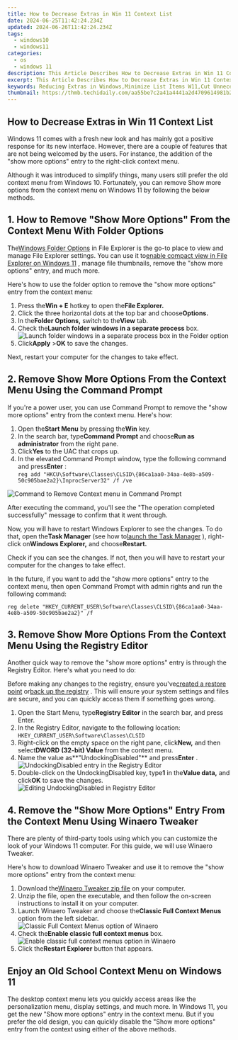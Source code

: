 ```yaml
---
title: How to Decrease Extras in Win 11 Context List
date: 2024-06-25T11:42:24.234Z
updated: 2024-06-26T11:42:24.234Z
tags:
  - windows10
  - windows11
categories:
  - os
  - windows 11
description: This Article Describes How to Decrease Extras in Win 11 Context List
excerpt: This Article Describes How to Decrease Extras in Win 11 Context List
keywords: Reducing Extras in Windows,Minimize List Items W11,Cut Unnecessary Lists Windows 11,Decrease Windows Context Clutter,Remove Non-Essential Tasks Win11,Eliminate Superfluous Entries PC W11,Streamline Windows To-Do List
thumbnail: https://thmb.techidaily.com/aa55be7c2a41a4441a2d4709614981b2cbcf720fe14a850d289619ed36f925a3.png
---
```


## How to Decrease Extras in Win 11 Context List

 Windows 11 comes with a fresh new look and has mainly got a positive response for its new interface. However, there are a couple of features that are not being welcomed by the users. For instance, the addition of the "show more options" entry to the right-click context menu.

 Although it was introduced to simplify things, many users still prefer the old context menu from Windows 10\. Fortunately, you can remove Show more options from the context menu on Windows 11 by following the below methods.

## 1\. How to Remove "Show More Options" From the Context Menu With Folder Options

 The[Windows Folder Options](https://www.makeuseof.com/windows-folder-options-guide/) in File Explorer is the go-to place to view and manage File Explorer settings. You can use it to[enable compact view in File Explorer on Windows 11](https://www.makeuseof.com/how-to-enable-compact-view-windows-11-file-explorer/) , manage file thumbnails, remove the "show more options" entry, and much more.

 Here's how to use the folder option to remove the "show more options" entry from the context menu:

1. Press the**Win + E** hotkey to open the**File Explorer.**
2. Click the three horizontal dots at the top bar and choose**Options.**
3. In the**Folder Options,** switch to the**View** tab.
4. Check the**Launch folder** **windows in a separate process** box.  
![Launch folder windows in a separate process box in the Folder option](https://static1.makeuseofimages.com/wordpress/wp-content/uploads/2023/02/launch-folder-windows-in-a-separate-process-box.jpg)
5. Click**Apply** \>**OK** to save the changes.

Next, restart your computer for the changes to take effect.

## 2\. Remove Show More Options From the Context Menu Using the Command Prompt

 If you're a power user, you can use Command Prompt to remove the "show more options" entry from the context menu. Here's how:

1. Open the**Start Menu** by pressing the**Win** key.
2. In the search bar, type**Command Prompt** and choose**Run as administrator** from the right pane.
3. Click**Yes** to the UAC that crops up.
4. In the elevated Command Prompt window, type the following command and press**Enter** :  
`reg add "HKCU\Software\Classes\CLSID\{86ca1aa0-34aa-4e8b-a509-50c905bae2a2}\InprocServer32" /f /ve`

![Command to Remove Context menu in Command Prompt](https://static1.makeuseofimages.com/wordpress/wp-content/uploads/2023/02/command-to-remove-context-menu.jpg)

 After executing the command, you'll see the "The operation completed successfully" message to confirm that it went through.

 Now, you will have to restart Windows Explorer to see the changes. To do that, open the**Task Manager** (see how to[launch the Task Manager](https://www.makeuseof.com/ways-to-open-task-manager-windows-10/) ), right-click on**Windows Explorer,** and choose**Restart.**

 Check if you can see the changes. If not, then you will have to restart your computer for the changes to take effect.

 In the future, if you want to add the "show more options" entry to the context menu, then open Command Prompt with admin rights and run the following command:

`reg delete "HKEY_CURRENT_USER\Software\Classes\CLSID\{86ca1aa0-34aa-4e8b-a509-50c905bae2a2}" /f​`

## 3\. Remove Show More Options From the Context Menu Using the Registry Editor

 Another quick way to remove the "show more options" entry is through the Registry Editor. Here's what you need to do:

 Before making any changes to the registry, ensure you've[created a restore point](https://www.makeuseof.com/windows-11-create-restore-point/) or[back up the registry](https://www.makeuseof.com/tag/backup-restore-windows-registry/) . This will ensure your system settings and files are secure, and you can quickly access them if something goes wrong.

1. Open the Start Menu, type**Registry Editor** in the search bar, and press Enter.
2. In the Registry Editor, navigate to the following location:  
`HKEY_CURRENT_USER\Software\Classes\CLSID`
3. Right-click on the empty space on the right pane, click**New,** and then select**DWORD** **(32-bit) Value** from the context menu.
4. Name the value as**"UndockingDisabled"** and press**Enter** .  
![UndockingDisabled entry in the Registry Editor](https://static1.makeuseofimages.com/wordpress/wp-content/uploads/2023/02/undockingdisabled-entry.jpg)
5. Double-click on the UndockingDisabled key, type**1** in the**Value data,** and click**OK** to save the changes.  
![Editing UndockingDisabled in Registry Editor](https://static1.makeuseofimages.com/wordpress/wp-content/uploads/2023/02/editing-undockingdisabled.jpg)

## 4\. Remove the "Show More Options" Entry From the Context Menu Using Winaero Tweaker

 There are plenty of third-party tools using which you can customize the look of your Windows 11 computer. For this guide, we will use Winaero Tweaker.

 Here's how to download Winaero Tweaker and use it to remove the "show more options" entry from the context menu:

1. Download the[Winaero Tweaker zip file](https://winaero.com/downloads/winaerotweaker.zip) on your computer.
2. Unzip the file, open the executable, and then follow the on-screen instructions to install it on your computer.
3. Launch Winaero Tweaker and choose the**Classic Full Context Menus** option from the left sidebar.  
![Classic Full Context Menus option of Winaero](https://static1.makeuseofimages.com/wordpress/wp-content/uploads/2023/02/classic-full-context-menus-option.jpg)
4. Check the**Enable classic full context menus** box.  
![Enable classic full context menus option in Winaero](https://static1.makeuseofimages.com/wordpress/wp-content/uploads/2023/02/enable-classic-full-context-menus.jpg)
5. Click the**Restart Explorer** button that appears.

## Enjoy an Old School Context Menu on Windows 11

 The desktop context menu lets you quickly access areas like the personalization menu, display settings, and much more. In Windows 11, you get the new "Show more options" entry in the context menu. But if you prefer the old design, you can quickly disable the "Show more options" entry from the context using either of the above methods.


<ins class="adsbygoogle"
     style="display:block"
     data-ad-format="autorelaxed"
     data-ad-client="ca-pub-7571918770474297"
     data-ad-slot="1223367746"></ins>



<ins class="adsbygoogle"
     style="display:block"
     data-ad-client="ca-pub-7571918770474297"
     data-ad-slot="8358498916"
     data-ad-format="auto"
     data-full-width-responsive="true"></ins>


